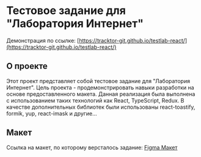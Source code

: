 # Тестовое задание для "Лаборатория Интернет"

Демонстрация по ссылке: [https://tracktor-git.github.io/testlab-react/](https://tracktor-git.github.io/testlab-react/)

## О проекте

Этот проект представляет собой тестовое задание для "Лаборатория Интернет". Цель проекта - продемонстрировать навыки разработки на основе предоставленного макета.
Данная реализация была выполнена с использованием таких технологий как React, TypeScript, Redux.
В качестве дополнительных библиотек были использованы react-toastify, formik, yup, react-imask и другие...

## Макет

Ссылка на макет, по которому версталось задание: [Figma Макет](https://www.figma.com/design/dFftQlRVKZWjYGfX6yWOGW/%D0%A2%D0%B5%D1%81%D1%82%D0%BE%D0%B2%D0%BE%D0%B5-%D0%B7%D0%B0%D0%B4%D0%B0%D0%BD%D0%B8%D0%B5?node-id=0-1&t=wbKCuv9xFkBG8TTp-0)
